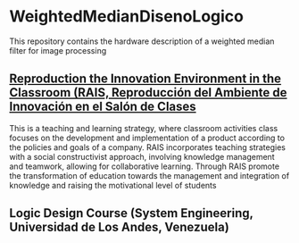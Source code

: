 # WeightedMedianDisenoLogico

This repository contains the hardware description of a weighted median filter for image processing

## <a href="http://erevistas.saber.ula.ve/index.php/cienciaeingenieria/article/view/3242" target="_blank">Reproduction the Innovation Environment in the Classroom (RAIS, Reproducción del Ambiente de Innovación en el Salón de Clases</a>


This is a teaching and learning strategy, where classroom activities class focuses on the development and implementation of a product according to the policies and goals of a company. RAIS incorporates teaching strategies with a social constructivist approach, involving knowledge management and teamwork, allowing for collaborative learning. Through RAIS promote the transformation of education towards the management and integration of knowledge and raising the motivational level of students

## Logic Design Course (System Engineering, Universidad de Los Andes, Venezuela)
